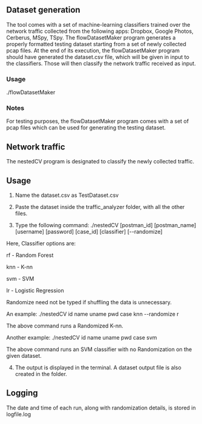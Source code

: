 ## Dataset generation

The tool comes with a set of machine-learning classifiers trained over the network traffic collected from the following apps: Dropbox, Google Photos, Cerberus, MSpy, TSpy.
The flowDatasetMaker program generates a properly formatted testing dataset starting from a set of newly collected pcap files.
At the end of its execution, the flowDatasetMaker program should have generated the dataset.csv file, which will be given in input to the classifiers. Those will then classify the network traffic received as input.

### Usage
./flowDatasetMaker

### Notes
For testing purposes, the flowDatasetMaker program comes with a set of pcap files which can be used for generating the testing dataset.


## Network traffic
The nestedCV program is designated to classify the newly collected traffic.

## Usage

1. Name the dataset.csv as TestDataset.csv

2. Paste the dataset inside the traffic_analyzer folder, with all the other files.

3. Type the following command: ./nestedCV [postman_id] [postman_name] [username] [password] [case_id] [classifier] [--randomize]


Here, Classifier options are:

rf - Random Forest

knn - K-nn

svm - SVM

lr - Logistic Regression


Randomize need not be typed if shuffling the data is unnecessary.

An example: ./nestedCV id name uname pwd case knn --randomize r

The above command runs a Randomized K-nn.


Another example: ./nestedCV id name uname pwd case svm

The above command runs an SVM classifier with no Randomization on the given dataset.


4. The output is displayed in the terminal. A dataset output file is also created in the folder.

## Logging

The date and time of each run, along with randomization details, is stored in logfile.log
